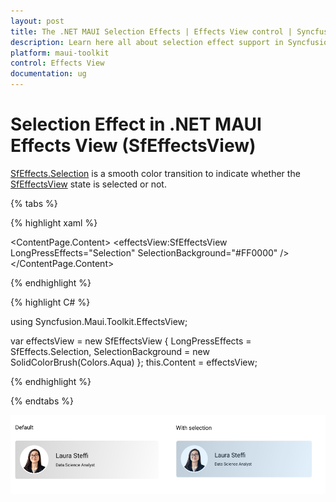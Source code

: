 ```yaml
---
layout: post
title: The .NET MAUI Selection Effects | Effects View control | Syncfusion
description: Learn here all about selection effect support in Syncfusion .NET MAUI Effects View (SfEffectsView) control and more.
platform: maui-toolkit
control: Effects View
documentation: ug
---
```


# Selection Effect in .NET MAUI Effects View (SfEffectsView)

[SfEffects.Selection](https://help.syncfusion.com/cr/maui-toolkit/Syncfusion.Maui.Toolkit.EffectsView.SfEffects.html#Syncfusion_Maui_Toolkit_EffectsView_SfEffects_Selection) is a smooth color transition to indicate whether the [SfEffectsView](https://help.syncfusion.com/cr/maui-toolkit/Syncfusion.Maui.Toolkit.EffectsView.SfEffectsView.html) state is selected or not.

{% tabs %} 

{% highlight xaml %} 

<ContentPage 
    xmlns:effectsView="clr-namespace:Syncfusion.Maui.Toolkit.EffectsView;assembly=Syncfusion.Maui.Toolkit">
    <ContentPage.Content> 
	<effectsView:SfEffectsView
        LongPressEffects="Selection"
        SelectionBackground="#FF0000" /> 
	</ContentPage.Content> 
</ContentPage>

{% endhighlight %}

{% highlight C# %} 

using Syncfusion.Maui.Toolkit.EffectsView;

var effectsView = new SfEffectsView
{
    LongPressEffects = SfEffects.Selection,
    SelectionBackground = new SolidColorBrush(Colors.Aqua)
};
this.Content = effectsView;  

{% endhighlight %}

{% endtabs %}

![.net maui selection effect](Effects_images/net_maui_selection_effect.png)